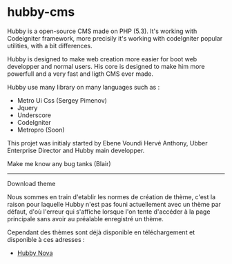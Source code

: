 hubby-cms
=========

Hubby is a open-source CMS made on PHP (5.3). It's working with Codeigniter framework, more precisily it's 
working with codeIgniter popular utilities, with a bit differences.

Hubby is designed to make web creation more easier for boot web developper and normal users. His core is designed to 
make him more powerfull and a very fast and ligth CMS ever made. 

Hubby use many library on many languages such as : 

-   Metro Ui Css (Sergey Pimenov)
-   Jquery
-   Underscore
-   CodeIgniter
-   Metropro (Soon)

This projet was initialy started by Ebene Voundi Hervé Anthony, Ubber Enterprise Director and Hubby main developper.

Make me know any bug tanks (Blair)

-------------------------------------

Download theme

Nous sommes en train d'etablir les normes de création de thème, c'est la raison pour laquelle Hubby n'est pas founi
actuellement avec un thème par défaut, d'où l'erreur qui s'affiche lorsque l'on tente d'accéder à la page principale
sans avoir au préalable enregistré un thème.

Cependant des thèmes sont déjà disponible en téléchargement et disponible à ces adresses :
<br>
<ul>
  <li><a href="http://github.com/Blair2004/hubby_nova">Hubby Nova</a></li>
</ul>
